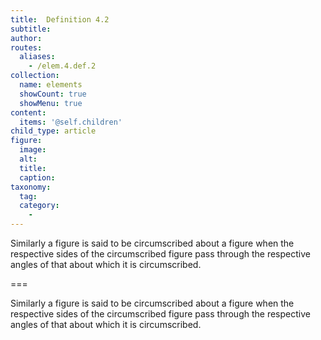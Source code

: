 ```yaml
---
title:  Definition 4.2
subtitle: 
author:
routes:
  aliases:
    - /elem.4.def.2
collection:
  name: elements
  showCount: true
  showMenu: true
content:
  items: '@self.children'
child_type: article
figure:
  image:
  alt:
  title:
  caption:
taxonomy:
  tag:
  category:
    - 
---
```


<p>Similarly a figure is said to be <hi rend="bold">circumscribed about a figure</hi> when the respective sides of the circumscribed figure pass through the respective angles of that about which it is circumscribed.</p>

===

<p>Similarly a figure is said to be <span class="bold">circumscribed about a figure</span> when the respective sides of the circumscribed figure pass through the respective angles of that about which it is circumscribed.</p>
